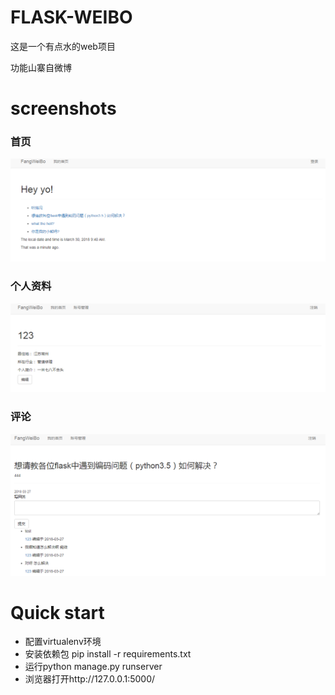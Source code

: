 # FLASK-WEIBO

这是一个有点水的web项目

功能山寨自微博


# screenshots
### 首页
![预览](https://github.com/byelejoe/FLASK-WEIBO/raw/master/demo1.png)
### 个人资料
![预览](https://github.com/byelejoe/FLASK-WEIBO/raw/master/demo2.png)
### 评论
![预览](https://github.com/byelejoe/FLASK-WEIBO/raw/master/demo3.png)

# Quick start
- 配置virtualenv环境
- 安装依赖包 pip install -r requirements.txt
- 运行python manage.py runserver
- 浏览器打开http://127.0.0.1:5000/
